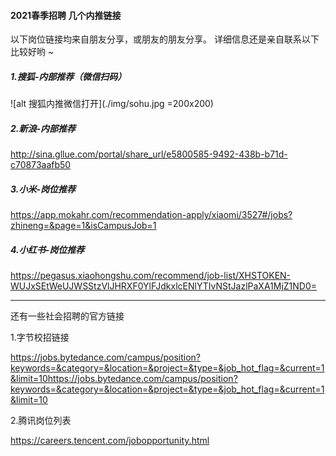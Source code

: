 #### 2021春季招聘 几个内推链接

以下岗位链接均来自朋友分享，或朋友的朋友分享。
详细信息还是亲自联系以下比较好哟 ~

##### 1.搜狐-内部推荐（微信扫码）

![alt 搜狐内推微信打开](./img/sohu.jpg =200x200)

##### 2.新浪-内部推荐

http://sina.gllue.com/portal/share_url/e5800585-9492-438b-b71d-c70873aafb50

##### 3.小米-岗位推荐

https://app.mokahr.com/recommendation-apply/xiaomi/3527#/jobs?zhineng=&page=1&isCampusJob=1

##### 4.小红书-岗位推荐

https://pegasus.xiaohongshu.com/recommend/job-list/XHSTOKEN-WUJxSEtWeUJWSStzVlJHRXF0YlFJdkxlcENlYTIvNStJazlPaXA1MjZ1ND0=

----

还有一些社会招聘的官方链接

1.字节校招链接

https://jobs.bytedance.com/campus/position?keywords=&category=&location=&project=&type=&job_hot_flag=&current=1&limit=10https://jobs.bytedance.com/campus/position?keywords=&category=&location=&project=&type=&job_hot_flag=&current=1&limit=10

2.腾讯岗位列表

https://careers.tencent.com/jobopportunity.html
